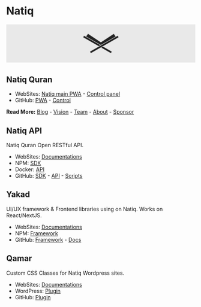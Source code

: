 # Natiq

![Natiq logo on header](/profile/header.png "Natiq")

## Natiq Quran

- WebSites: [Natiq main PWA](https://natiq.net) - [Control panel](https://control.natiq.net)
- GitHub: [PWA](https://github.com/NatiqQuran/nq-pwa) - [Control](https://github.com/NatiqQuran/nq-control)

**Read More:** [Blog](https://blog.natiq.net) - [Vision](https://blog.natiq.net/vision) - [Team](https://blog.natiq.net/team) - [About](https://blog.natiq.net/about) - [Sponsor](https://blog.natiq.net/sponsor)

## Natiq API
Natiq Quran Open RESTful API.

- WebSites: [Documentations](https://developer.natiq.net)
- NPM: [SDK](https://www.npmjs.com/package/@ntq/sdk)
- Docker: [API](https://hub.docker.com/natiqquran/nq-api)
- GitHub: [SDK](https://github.com/NatiqQuran/nq-sdk) - [API](https://github.com/NatiqQuran/nq-api) - [Scripts](https://github.com/NatiqQuran/nq-scripts)

## Yakad
UI/UX framework & Frontend libraries using on Natiq. Works on React/NextJS.

- WebSites: [Documentations](https://yakad.natiq.net)
- NPM: [Framework](https://www.npmjs.com/org/yakad)
- GitHub: [Framework](https://github.com/NatiqQuran/yakad) - [Docs](https://github.com/NatiqQuran/yakad-docs)

## Qamar
Custom CSS Classes for Natiq Wordpress sites.

- WebSites: [Documentations](https://qamar.natiq.net)
- WordPress: [Plugin](https://wordpress.org/plugins/qamar)
- GitHub: [Plugin](https://github.com/NatiqQuran/qamar)

